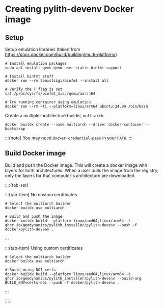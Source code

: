 # Creating pylith-devenv Docker image

## Setup

Setup emulation libraries (taken from <https://docs.docker.com/build/building/multi-platform/>)

```{code-block} bash
# Install emulation packages
sudo apt install qemu qemu-user-static binfmt-support

# Install binfmt stuff
docker run --rm tonistiigi/binfmt --install all

# Verify the F flag is set
cat /proc/sys/fs/binfmt_misc/qemu/aarch64

# Try running container using emulation
docker run --rm -ti --platform=linux/arm64 ubuntu:24.04 /bin/bash
```

Create a multiple-architecture builder, `multiarch`.

```{code-block} bash
docker buildx create --name multiarch --driver docker-container --bootstrap
```

:::{note}
You may need `docker-credential-pass` in your `PATH`.
:::

## Build Docker image

Build and push the Docker image.
This will create a docker image with layers for both architectures.
When a user pulls the image from the registry, only the layers for that computer's architecture are downloaded.

::::{tab-set}

:::{tab-item} No custom certificates

```{code-block} bash
# Select the multiarch builder
docker buildx use multiarch

# Build and push the image
docker buildx build --platform linux/amd64,linux/arm64 -t ghcr.io/geodynamics/pylith_installer/pylith-devenv --push -f docker/pylith-devenv .
```

:::

:::{tab-item} Using custom certificates

```{code-block} bash
# Select the multiarch builder
docker buildx use multiarch

# Build using DOI certs
docker buildx build --platform linux/amd64,linux/arm64 -t ghcr.io/geodynamics/pylith_installer/pylith-devenv --build-arg BUILD_ENV=certs-doi --push -f docker/pylith-devenv .
```

:::

::::